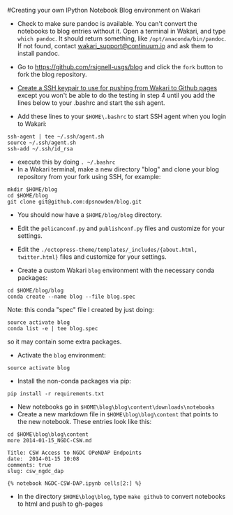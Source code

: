 #Creating your own IPython Notebook Blog environment on Wakari

* Check to make sure pandoc is available.  You can't convert the notebooks to blog entries without it. Open a terminal in Wakari, and type `which pandoc`.  It should return something, like `/opt/anaconda/bin/pandoc`.   If not found, contact  wakari_support@continuum.io and ask them to install pandoc.

* Go to https://github.com/rsignell-usgs/blog and click the `fork` button to fork the blog repository.
* [Create a SSH keypair to use for pushing from Wakari to Github pages](https://help.github.com/articles/generating-ssh-keys) except you won't be able to do the testing in step 4 until you add the lines below to your .bashrc and start the ssh agent.


* Add these lines to your `$HOME\.bashrc` to start SSH agent when you login to Wakari:
```
ssh-agent | tee ~/.ssh/agent.sh
source ~/.ssh/agent.sh
ssh-add ~/.ssh/id_rsa
```
* execute this by doing `. ~/.bashrc`
* In a Wakari terminal, make a new directory "blog" and clone your blog repository from your fork using SSH, for example:
```
mkdir $HOME/blog
cd $HOME/blog
git clone git@github.com:dpsnowden/blog.git
```

* You should now have a `$HOME/blog/blog` directory.
* Edit the `pelicanconf.py` and `publishconf.py` files and customize for your settings. 
* Edit the `./octopress-theme/templates/_includes/{about.html, twitter.html}` files and customize for your settings.

* Create a custom Wakari `blog` environment with the necessary conda packages:
```
cd $HOME/blog/blog
conda create --name blog --file blog.spec
```
Note: this conda "spec" file I created by just doing: 
```
source activate blog
conda list -e | tee blog.spec
```
so it may contain some extra packages.

* Activate the `blog` environment:  
```
source activate blog
```

* Install the non-conda packages via pip:
```
pip install -r requirements.txt
```

* New notebooks go in `$HOME\blog\blog\content\downloads\notebooks`
* Create a new markdown file in `$HOME\blog\blog\content` that points to the new notebook.  These entries look like this:

```
cd $HOME\blog\blog\content
more 2014-01-15_NGDC-CSW.md

Title: CSW Access to NGDC OPeNDAP Endpoints
date:  2014-01-15 10:08
comments: true
slug: csw_ngdc_dap

{% notebook NGDC-CSW-DAP.ipynb cells[2:] %}
```
* In the directory `$HOME\blog\blog`, type `make github` to convert notebooks to html and push to gh-pages
